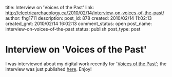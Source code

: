 title: Interview on 'Voices of the Past'
link: http://electricarchaeology.ca/2010/02/14/interview-on-voices-of-the-past/
author: fhg1711
description: 
post_id: 878
created: 2010/02/14 11:02:13
created_gmt: 2010/02/14 16:02:13
comment_status: open
post_name: interview-on-voices-of-the-past
status: publish
post_type: post

# Interview on 'Voices of the Past'

I was interviewed about my digital work recently for '[Voices of the Past'](http://www.voicesofthepast.org/); the interview was just published [here](http://www.voicesofthepast.org/2010/02/12/meet-the-blogger-electric-archaeologys-shawn-graham-on-simulating-ancient-social-networks/). Enjoy!